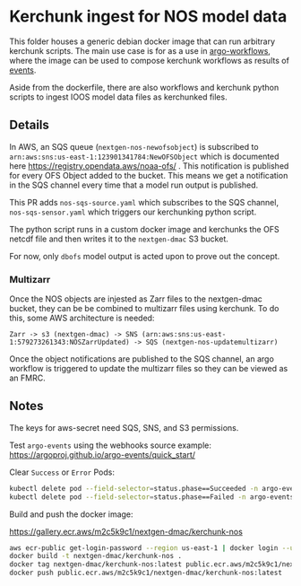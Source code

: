 # Kerchunk ingest for NOS model data

This folder houses a generic debian docker image that can run arbitrary kerchunk scripts. The main use case is for as a use in [argo-workflows](https://argoproj.github.io/argo-workflows), where the image can be used to compose kerchunk workflows as results of [events](https://argoproj.github.io/argo-events/).

Aside from the dockerfile, there are also workflows and kerchunk python scripts to ingest IOOS model data files as kerchunked files.

## Details

In AWS, an SQS queue (`nextgen-nos-newofsobject`) is subscribed to `arn:aws:sns:us-east-1:123901341784:NewOFSObject` which is documented here https://registry.opendata.aws/noaa-ofs/ . This notification is published for every OFS Object added to the bucket. This means we get a notification in the SQS channel every time that a model run output is published. 

This PR adds `nos-sqs-source.yaml` which subscribes to the SQS channel, `nos-sqs-sensor.yaml` which triggers our kerchunking python script. 

The python script runs in a custom docker image and kerchunks the OFS netcdf file and then writes it to the `nextgen-dmac` S3 bucket. 

For now, only `dbofs` model output is acted upon to prove out the concept. 

### Multizarr

Once the NOS objects are injested as Zarr files to the nextgen-dmac bucket, they can be be combined to multizarr files using kerchunk. To do this, some AWS architecture is needed: 

```
Zarr -> s3 (nextgen-dmac) -> SNS (arn:aws:sns:us-east-1:579273261343:NOSZarrUpdated) -> SQS (nextgen-nos-updatemultizarr)
```

Once the object notifications are published to the SQS channel, an argo workflow is triggered to update the multizarr files so they can be viewed as an FMRC.

## Notes

The keys for aws-secret need SQS, SNS, and S3 permissions.

Test `argo-events` using the webhooks source example: https://argoproj.github.io/argo-events/quick_start/

Clear `Success` or `Error` Pods: 

```bash
kubectl delete pod --field-selector=status.phase==Succeeded -n argo-events
kubectl delete pod --field-selector=status.phase==Failed -n argo-events
```

Build and push the docker image:

https://gallery.ecr.aws/m2c5k9c1/nextgen-dmac/kerchunk-nos

```bash
aws ecr-public get-login-password --region us-east-1 | docker login --username AWS --password-stdin public.ecr.aws/m2c5k9c1
docker build -t nextgen-dmac/kerchunk-nos .
docker tag nextgen-dmac/kerchunk-nos:latest public.ecr.aws/m2c5k9c1/nextgen-dmac/kerchunk-nos:latest
docker push public.ecr.aws/m2c5k9c1/nextgen-dmac/kerchunk-nos:latest
```